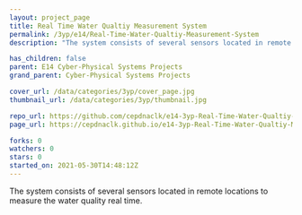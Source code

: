 ```yaml
---
layout: project_page
title: Real Time Water Qualtiy Measurement System
permalink: /3yp/e14/Real-Time-Water-Qualtiy-Measurement-System
description: "The system consists of several sensors located in remote locations to measure the water quality real time."

has_children: false
parent: E14 Cyber-Physical Systems Projects
grand_parent: Cyber-Physical Systems Projects

cover_url: /data/categories/3yp/cover_page.jpg
thumbnail_url: /data/categories/3yp/thumbnail.jpg

repo_url: https://github.com/cepdnaclk/e14-3yp-Real-Time-Water-Qualtiy-Measurement-System
page_url: https://cepdnaclk.github.io/e14-3yp-Real-Time-Water-Qualtiy-Measurement-System

forks: 0
watchers: 0
stars: 0
started_on: 2021-05-30T14:48:12Z
---
```

The system consists of several sensors located in remote locations to measure the water quality real time.

